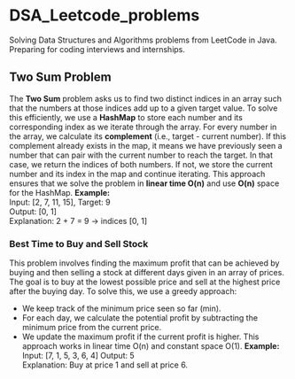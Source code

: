 # DSA_Leetcode_problems
Solving Data Structures and Algorithms problems from LeetCode in Java. Preparing for coding interviews and internships.

##  Two Sum Problem

The **Two Sum** problem asks us to find two distinct indices in an array such that the numbers at those indices add up to a given target value.
To solve this efficiently, we use a **HashMap** to store each number and its corresponding index as we iterate through the array. For every number in the array, we calculate its **complement** (i.e., target - current number). If this complement already exists in the map, it means we have previously seen a number that can pair with the current number to reach the target. In that case, we return the indices of both numbers.
If not, we store the current number and its index in the map and continue iterating.
This approach ensures that we solve the problem in **linear time O(n)** and use **O(n)** space for the HashMap.
**Example:**  
Input: [2, 7, 11, 15], Target: 9  
Output: [0, 1]  
Explanation: 2 + 7 = 9 → indices [0, 1]


### Best Time to Buy and Sell Stock

This problem involves finding the maximum profit that can be achieved by buying and then selling a stock at different days given in an array of prices. The goal is to buy at the lowest possible price and sell at the highest price after the buying day.
To solve this, we use a greedy approach:
- We keep track of the minimum price seen so far (min).
- For each day, we calculate the potential profit by subtracting the minimum price from the current price.
- We update the maximum profit if the current profit is higher.
This approach works in linear time O(n) and constant space O(1).
**Example:**
Input: [7, 1, 5, 3, 6, 4] 
Output: 5  
Explanation: Buy at price 1 and sell at price 6.

